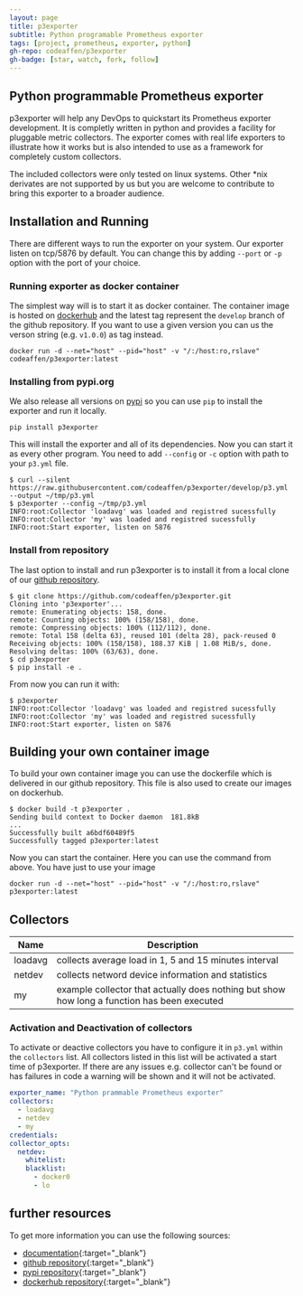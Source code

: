 ```yaml
---
layout: page
title: p3exporter
subtitle: Python programable Prometheus exporter
tags: [project, prometheus, exporter, python]
gh-repo: codeaffen/p3exporter
gh-badge: [star, watch, fork, follow]
---
```


## Python programmable Prometheus exporter

p3exporter will help any DevOps to quickstart its Prometheus exporter development. It is completly written in python and provides a facility for pluggable metric collectors.
The exporter comes with real life exporters to illustrate how it works but is also intended to use as a framework for completely custom collectors.

The included collectors were only tested on linux systems. Other \*nix derivates are not supported by us but you are welcome to contribute to bring this exporter to a broader audience.

## Installation and Running

There are different ways to run the exporter on your system. Our exporter listen on tcp/5876 by default. You can change this by adding `--port` or `-p` option with the port of your choice.

### Running exporter as docker container

The simplest way will is to start it as docker container.
The container image is hosted on [dockerhub](https://hub.docker.com/r/codeaffen/p3exporter) and the latest tag represent the `develop` branch of the github repository.
If you want to use a given version you can us the verson string (e.g. `v1.0.0`) as tag instead.

```text
docker run -d --net="host" --pid="host" -v "/:/host:ro,rslave" codeaffen/p3exporter:latest
```

### Installing from pypi.org

We also release all versions on [pypi](https://pypi.org/project/p3exporter/) so you can use `pip` to install the exporter and run it locally.

```text
pip install p3exporter
```

This will install the exporter and all of its dependencies. Now you can start it as every other program. You need to add `--config` or `-c` option with path to your `p3.yml` file.

```text
$ curl --silent https://raw.githubusercontent.com/codeaffen/p3exporter/develop/p3.yml --output ~/tmp/p3.yml
$ p3exporter --config ~/tmp/p3.yml
INFO:root:Collector 'loadavg' was loaded and registred sucessfully
INFO:root:Collector 'my' was loaded and registred sucessfully
INFO:root:Start exporter, listen on 5876
```

### Install from repository

The last option to install and run p3exporter is to install it from a local clone of our [github repository](https://github.com/codeaffen/p3exporter).

```text
$ git clone https://github.com/codeaffen/p3exporter.git
Cloning into 'p3exporter'...
remote: Enumerating objects: 158, done.
remote: Counting objects: 100% (158/158), done.
remote: Compressing objects: 100% (112/112), done.
remote: Total 158 (delta 63), reused 101 (delta 28), pack-reused 0
Receiving objects: 100% (158/158), 188.37 KiB | 1.08 MiB/s, done.
Resolving deltas: 100% (63/63), done.
$ cd p3exporter
$ pip install -e .
```

From now you can run it with:

```text
$ p3exporter
INFO:root:Collector 'loadavg' was loaded and registred sucessfully
INFO:root:Collector 'my' was loaded and registred sucessfully
INFO:root:Start exporter, listen on 5876
```

## Building your own container image

To build your own container image you can use the dockerfile which is delivered in our github repository.
This file is also used to create our images on dockerhub.

```text
$ docker build -t p3exporter .
Sending build context to Docker daemon  181.8kB
...
Successfully built a6bdf60489f5
Successfully tagged p3exporter:latest
```

Now you can start the container. Here you can use the command from above. You have just to use your image

```text
docker run -d --net="host" --pid="host" -v "/:/host:ro,rslave" p3exporter:latest
```

## Collectors

Name | Description
---- | -----------
loadavg | collects average load in 1, 5 and 15 minutes interval
netdev | collects netword device information and statistics
my | example collector that actually does nothing but show how long a function has been executed

### Activation and Deactivation of collectors

To activate or deactive collectors you have to configure it in `p3.yml` within the `collectors` list. All collectors listed in this list will be activated a start time of p3exporter. If there are any issues e.g. collector can't be found or has failures in code a warning will be shown and it will not be activated.

```yaml
exporter_name: "Python prammable Prometheus exporter"
collectors:
  - loadavg
  - netdev
  - my
credentials:
collector_opts:
  netdev:
    whitelist:
    blacklist:
      - docker0
      - lo
```

## further resources

To get more information you can use the following sources:

* [documentation](https://p3exporter.readthedocs.io/en/develop){:target="_blank"}
* [github repository](https://github.com/codeaffen/p3exporter){:target="_blank"}
* [pypi repository](https://pypi.org/project/p3exporter/){:target="_blank"}
* [dockerhub repository](https://hub.docker.com/r/codeaffen/p3exporter){:target="_blank"}

